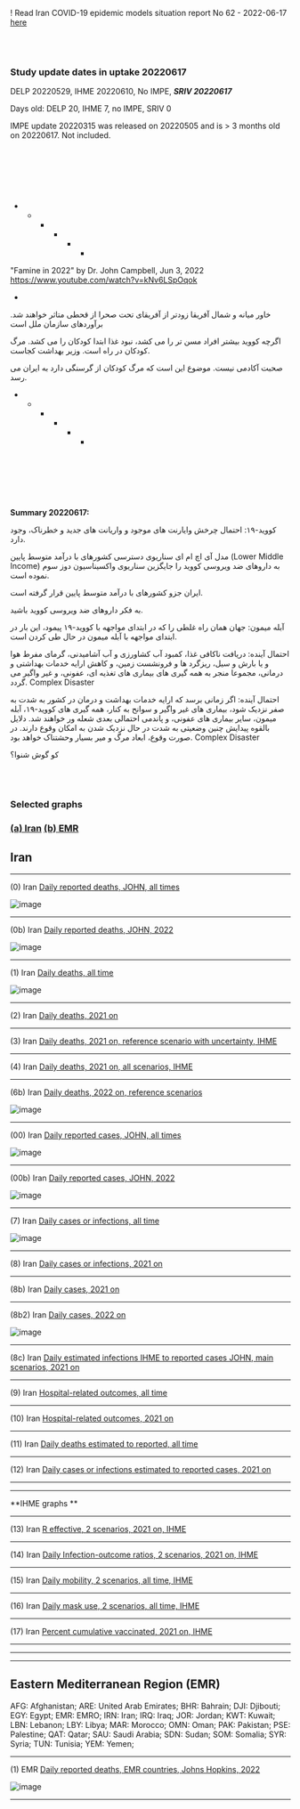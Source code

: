 ! Read Iran COVID-19 epidemic models situation report No 62 - 2022-06-17 [here](https://github.com/pourmalek/covir2/blob/main/situation%20reports/62%20Iran%20COVID-19%20epidemic%20models%20situation%20report%20No%2062%20–%202022-06-17.pdf)

<br/><br/> 


### Study update dates in uptake 20220617

DELP 20220529, IHME 20220610, No IMPE, **_SRIV 20220617_** 

Days old: DELP 20, IHME 7, no IMPE, SRIV 0

IMPE update 20220315 was released on 20220505 and is > 3 months old on 20220617. Not included. 

<br/><br/> 




<br/><br/> 


+ + + + + + 
"Famine in 2022" by Dr. John Campbell, Jun 3, 2022 https://www.youtube.com/watch?v=kNv6LSpOqok

*

<div dir="rtr"> 
  
خاور میانه و شمال آفریقا زودتر از آفریقای تحت صحرا از قحطی متاثر خواهند شد.  برآوردهای سازمان ملل است
  
اگرچه کووید بیشتر افراد مسن تر را می کشد، نبود غذا ابتدا کودکان را می کشد. مرگ کودکان در راه است. وزیر بهداشت کجاست. 
  
 صحبت آکادمی نیست. موضوع این است که مرگ کودکان از گرسنگی دارد به ایران می رسد.

  <div dir="ltr">

+ + + + + + 

<br/><br/> 


<div dir="rtr"> 

 
<br/><br/> 


**Summary 20220617:**

<div dir="rtr"> 

 

کووید-۱۹: احتمال چرخش وایارنت های موجود و واریانت های جدید و خطرناک، وجود دارد. 

 مدل آی اچ ام ای سناریوی دسترسی کشورهای با درآمد متوسط پایین (Lower Middle Income)  به داروهای ضد ویروسی کووید را جایگزین سناریوی واکسیناسیون دوز سوم نموده است. 

ایران جزو کشورهای با درآمد متوسط پایین قرار گرفته است.
  
 به فکر داروهای ضد ویروسی کووید باشید. 

  
آبله میمون: جهان همان راه غلطی را که در ابتدای مواجهه با کووید-۱۹ پیمود، این بار در ابتدای مواجهه با آبله میمون در حال طی کردن است.

احتمال آینده: دریافت ناکافی غذا، کمبود آب کشاورزی و آب آشامیدنی، گرمای مفرط هوا و یا بارش و سیل، ریزگرد ها و فرونشست زمین، و کاهش ارایه خدمات بهداشتی و درمانی،‌ مجموعا منجر به همه گیری های بیماری های تغذیه ای، عفونی، و غیر واگیر می گردد. Complex Disaster 
 
احتمال آینده: اگر زمانی برسد که ارایه خدمات بهداشت و درمان در کشور به شدت به صفر نزدیک شود، بیماری های غیر واگیر و سوانح به کنار، همه گیری های کووید-۱۹، آبله میمون،‌ سایر بیماری های عفونی، و پاندمی احتمالی بعدی شعله ور خواهند شد. دلایل بالقوه پیدایش چنین وضعیتی به شدت در حال نزدیک شدن به امکان وقوع دارند. در صورت وقوع، ابعاد مرگ و میر بسیار وحشتناک خواهد بود. Complex Disaster

 کو گوش شنوا؟
 <div dir="ltr">
 
 <br/><br/> 
 




### Selected graphs
   
### [(a) Iran](https://github.com/pourmalek/covir2/blob/main/20220617/readme.md#iran) [(b) EMR](https://github.com/pourmalek/covir2/blob/main/20220617/readme.md#iran)
   
## Iran   

****

(0) Iran [Daily reported deaths, JOHN, all times](https://github.com/pourmalek/covir2/blob/main/20220617/output/graph%201%20COVID-19%20daily%20deaths%2C%20Iran%2C%20Johns%20Hopkins.pdf)

![image](https://user-images.githubusercontent.com/30849720/174464128-1b66133b-cc9d-4da4-bafd-75a84abf81e5.png)
 
****

(0b) Iran [Daily reported deaths, JOHN, 2022](https://github.com/pourmalek/covir2/blob/main/20220617/output/graph%203%20COVID-19%20daily%20deaths%2C%20Iran%2C%20Johns%20Hopkins%2C%202022%20on.pdf)

![image](https://user-images.githubusercontent.com/30849720/174464152-3f5b871d-29e8-450c-84fd-f0c457e6ffaf.png)
 
****

(1) Iran [Daily deaths, all time](https://github.com/pourmalek/covir2/blob/main/20220617/output/graph%2011%20COVID-19%20daily%20deaths%2C%20Iran%2C%20reference%20scenarios%2C%20all%20time.pdf)

![image](https://user-images.githubusercontent.com/30849720/174464171-bd627785-5a67-48f2-bf4b-8da8de846a7d.png)
 
****

(2) Iran [Daily deaths, 2021 on](https://github.com/pourmalek/covir2/blob/main/20220617/output/graph%2012%20COVID-19%20daily%20deaths%2C%20Iran%2C%20reference%20scenarios.pdf)

  
****

(3) Iran [Daily deaths, 2021 on, reference scenario with uncertainty, IHME](https://github.com/pourmalek/covir2/blob/main/20220617/output/graph%2014%20COVID-19%20daily%20deaths%2C%20Iran%2C%20reference%20scenario%20with%20uncertainty%2C%20IHME.pdf)

 
****

(4) Iran [Daily deaths, 2021 on, all scenarios, IHME](https://github.com/pourmalek/covir2/blob/main/20220617/output/graph%2015%20COVID-19%20daily%20deaths%2C%20Iran%2C%20all%20scenarios%2C%20IHME.pdf)

 
****
  
(6b) Iran [Daily deaths, 2022 on, reference scenarios](https://github.com/pourmalek/covir2/blob/main/20220617/output/graph%2018%20COVID-19%20daily%20deaths%2C%20Iran%2C%20reference%20scenarios%2C%202022%20on.pdf)  
  
![image](https://user-images.githubusercontent.com/30849720/174464208-84780281-4f78-4cc9-bd8b-74c9d77b9b71.png)
  
****  

(00) Iran [Daily reported cases, JOHN, all times](https://github.com/pourmalek/covir2/blob/main/20220617/output/graph%202%20COVID-19%20daily%20cases%2C%20Iran%2C%20Johns%20Hopkins.pdf)

![image](https://user-images.githubusercontent.com/30849720/173192357-2c780d32-5a0e-4ca1-8dfe-8982901c891c.png)
 
****

(00b) Iran [Daily reported cases, JOHN, 2022](https://github.com/pourmalek/covir2/blob/main/20220617/output/graph%204%20COVID-19%20daily%20cases%2C%20Iran%2C%20Johns%20Hopkins%2C%202022%20on.pdf)

![image](https://user-images.githubusercontent.com/30849720/174464265-fc0af3a4-fdcc-4116-bc3d-c4829feb1aac.png)

****

(7) Iran [Daily cases or infections, all time](https://github.com/pourmalek/covir2/blob/main/20220617/output/graph%2021%20COVID-19%20daily%20cases%2C%20Iran%2C%20reference%20scenarios%2C%20all%20time.pdf)

![image](https://user-images.githubusercontent.com/30849720/174464340-166ba036-001a-467b-890b-9c4e91050067.png)
 
****

(8) Iran [Daily cases or infections, 2021 on](https://github.com/pourmalek/covir2/blob/main/20220617/output/graph%2022%20COVID-19%20daily%20cases%2C%20Iran%2C%20reference%20scenarios.pdf)

  
****

(8b) Iran [Daily cases, 2021 on](https://github.com/pourmalek/covir2/blob/main/20220617/output/graph%2022b%20COVID-19%20daily%20cases%2C%20Iran%2C%20reference%20scenarios.pdf)

  
****

(8b2) Iran [Daily cases, 2022 on](https://github.com/pourmalek/covir2/blob/main/20220617/output/graph%2022b2%20COVID-19%20daily%20cases%2C%20Iran%2C%20reference%20scenarios.pdf)

![image](https://user-images.githubusercontent.com/30849720/174464363-95642beb-9496-4f3d-8f38-f4d76648e52c.png)
 
****

(8c) Iran [Daily estimated infections IHME to reported cases JOHN, main scenarios, 2021 on](https://github.com/pourmalek/covir2/blob/main/20220617/output/graph%2029%20C19%20daily%20estimated%20infections%20to%20reported%20cases%2C%20Iran%2C%20reference%20scenarios%202021.pdf)

  
****

(9) Iran [Hospital-related outcomes, all time](https://github.com/pourmalek/covir2/blob/main/20220617/output/graph%2071a%20COVID-19%20hospital-related%20outcomes%2C%20all%20time.pdf)

 
****

(10) Iran [Hospital-related outcomes, 2021 on](https://github.com/pourmalek/covir2/blob/main/20220617/output/graph%2072%20COVID-19%20hospital-related%20outcomes%2C%20wo%20extremes%2C%202021.pdf)

  
****

(11) Iran [Daily deaths estimated to reported, all time](https://github.com/pourmalek/covir2/blob/main/20220617/output/graph%2091%20COVID-19%20daily%20deaths%20estimated%20to%20reported%2C%20Iran%2C%20reference%20scenarios%2C%20all%20time.pdf)

  
****

(12) Iran [Daily cases or infections estimated to reported cases, 2021 on](https://github.com/pourmalek/covir2/blob/main/20220617/output/graph%2094%20COVID-19%20daily%20cases%20estimated%20to%20reported%2C%20Iran%2C%20reference%20scenarios.pdf) 

  
****
****

**IHME graphs **

****

(13) Iran [R effective, 2 scenarios, 2021 on, IHME](https://github.com/pourmalek/covir2/blob/main/20220617/output/graph%20101%20COVID-19%20R%20effective%2C%20Iran%2C%202%20scenarios%2001jun2021%20on.pdf)

 
****

(14) Iran [Daily Infection-outcome ratios, 2 scenarios, 2021 on, IHME](https://github.com/pourmalek/covir2/blob/main/20220617/output/graph%20102%20COVID-19%20daily%20Infection%20outcomes%20ratios%2C%20Iran%202%20scenarios%2C%20IHME.pdf)

 
****

(15) Iran [Daily mobility, 2 scenarios, all time, IHME](https://github.com/pourmalek/covir2/blob/main/20220617/output/graph%20103%20COVID-19%20daily%20mobility%2C%20Iran%2C%202%20scenarios%20IHME.pdf)

 
****

(16) Iran [Daily mask use, 2 scenarios, all time, IHME](https://github.com/pourmalek/covir2/blob/main/20220617/output/graph%20104%20COVID-19%20daily%20mask_use%2C%20Iran%2C%202%20scenarios%20IHME.pdf)

 
****

(17) Iran [Percent cumulative vaccinated, 2021 on, IHME](https://github.com/pourmalek/covir2/blob/main/20220617/output/graph%20105%20COVID-19%20cumulative%20vaccinated%20percent%2C%20Iran%20IHME.pdf)

 
******************************
******************************
******************************
   
## Eastern Mediterranean Region (EMR)
   
AFG:	Afghanistan;
ARE:	United Arab Emirates;
BHR:	Bahrain;
DJI:	Djibouti;
EGY:	Egypt;
EMR:	EMRO;
IRN:	Iran;
IRQ:	Iraq;
JOR:	Jordan;
KWT:	Kuwait;
LBN:	Lebanon;
LBY:	Libya;
MAR:	Morocco;
OMN:	Oman;
PAK:	Pakistan;
PSE:	Palestine;
QAT:	Qatar;
SAU:	Saudi Arabia;
SDN:	Sudan;
SOM:	Somalia;
SYR:	Syria;
TUN:	Tunisia;
YEM:	Yemen;
   
****   

(1) EMR [Daily reported deaths, EMR countries, Johns Hopkins, 2022](https://github.com/pourmalek/covir2/blob/main/20220617/output/graph%201001%20COVID-19%20daily%20deaths%2C%20EMRO%20countries%2C%20Johns%20Hopkins%2C%202022%20on.pdf)
   
![image](https://user-images.githubusercontent.com/30849720/174464450-ce04381e-4758-4ceb-9ab1-8e30dd6d3b68.png)
   
****   
   
   
   
   
